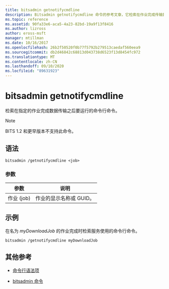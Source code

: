 ```yaml
---
title: bitsadmin getnotifycmdline
description: Bitsadmin getnotifycmdline 命令的参考文章，它检索在作业完成传输数据时运行的命令行命令。
ms.topic: reference
ms.assetid: 90fa33e6-aca5-4a23-82bd-19a9f13f8416
ms.author: lizross
author: eross-msft
manager: mtillman
ms.date: 10/16/2017
ms.openlocfilehash: 26b2f50520f0b77f5792b279513caedaf560eea9
ms.sourcegitcommit: db2d46842c68813d043738d6523f13d8454fc972
ms.translationtype: MT
ms.contentlocale: zh-CN
ms.lasthandoff: 09/10/2020
ms.locfileid: "89631923"
---
```

# <a name="bitsadmin-getnotifycmdline"></a>bitsadmin getnotifycmdline

检索在指定的作业完成数据传输之后要运行的命令行命令。

> [!NOTE]
> BITS 1.2 和更早版本不支持此命令。

## <a name="syntax"></a>语法

```
bitsadmin /getnotifycmdline <job>
```

### <a name="parameters"></a>参数

| 参数 | 说明 |
| -------------- | -------------- |
| 作业 (job) | 作业的显示名称或 GUID。 |

## <a name="examples"></a>示例

在名为 *myDownloadJob* 的作业完成时检索服务使用的命令行命令。

```
bitsadmin /getnotifycmdline myDownloadJob
```

## <a name="additional-references"></a>其他参考

- [命令行语法项](command-line-syntax-key.md)

- [bitsadmin 命令](bitsadmin.md)
